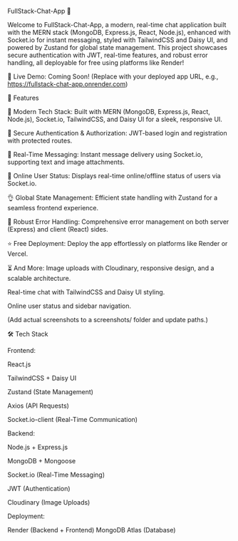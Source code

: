 FullStack-Chat-App 🚀

Welcome to FullStack-Chat-App, a modern, real-time chat application built with the MERN stack (MongoDB, Express.js, React, Node.js), enhanced with Socket.io for instant messaging, styled with TailwindCSS and Daisy UI, and powered by Zustand for global state management. This project showcases secure authentication with JWT, real-time features, and robust error handling, all deployable for free using platforms like Render!

🌟 Live Demo: Coming Soon! (Replace with your deployed app URL, e.g., https://fullstack-chat-app.onrender.com)

🎯 Features

🌟 Modern Tech Stack: Built with MERN (MongoDB, Express.js, React, Node.js), Socket.io, TailwindCSS, and Daisy UI for a sleek, responsive UI.

🎃 Secure Authentication & Authorization: JWT-based login and registration with protected routes.

👾 Real-Time Messaging: Instant message delivery using Socket.io, supporting text and image attachments.

🚀 Online User Status: Displays real-time online/offline status of users via Socket.io.

👌 Global State Management: Efficient state handling with Zustand for a seamless frontend experience.

🐞 Robust Error Handling: Comprehensive error management on both server (Express) and client (React) sides.

⭐ Free Deployment: Deploy the app effortlessly on platforms like Render or Vercel.

⏳ And More: Image uploads with Cloudinary, responsive design, and a scalable architecture.

Real-time chat with TailwindCSS and Daisy UI styling.

Online user status and sidebar navigation.

(Add actual screenshots to a screenshots/ folder and update paths.)

🛠️ Tech Stack

Frontend:

React.js

TailwindCSS + Daisy UI

Zustand (State Management)

Axios (API Requests)

Socket.io-client (Real-Time Communication)

Backend:

Node.js + Express.js

MongoDB + Mongoose

Socket.io (Real-Time Messaging)

JWT (Authentication)

Cloudinary (Image Uploads)

Deployment:

Render (Backend + Frontend)
MongoDB Atlas (Database)
